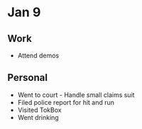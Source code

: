 # Jan 9
## Work
* Attend demos

## Personal
* Went to court - Handle small claims suit
* Filed police report for hit and run
* Visited TokBox
* Went drinking
